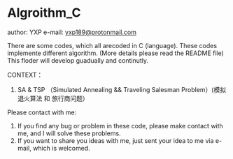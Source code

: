 # Algroithm_C

author: YXP
e-mail: yxp189@protonmail.com

There are some codes, which all arecoded in C (language). These codes implemente different algorithm. 
(More details please read the README file)
This floder will develop guadually and continutly.

CONTEXT：
1. SA & TSP  （Simulated Annealing && Traveling Salesman Problem）(模拟退火算法 和 旅行商问题）

Please contact with me:
1. If you find any bug or problem in these code, please make contact with me, and I will solve these problems.
2. If you want to share you ideas with me, just sent your idea to me via e-mail, which is welcomed.
